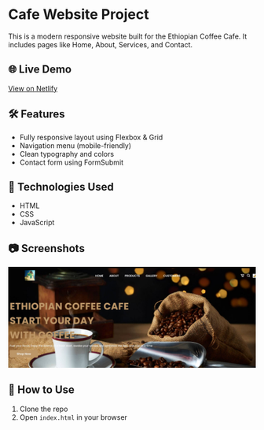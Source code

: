 # Cafe Website Project

This is a modern responsive website built for the Ethiopian Coffee Cafe. It includes pages like Home, About, Services, and Contact.

## 🌐 Live Demo

[View on Netlify](https://biratu-project2.netlify.app/)

## 🛠️ Features

- Fully responsive layout using Flexbox & Grid
- Navigation menu (mobile-friendly)
- Clean typography and colors
- Contact form using FormSubmit

## 📁 Technologies Used

- HTML
- CSS
- JavaScript

## 📷 Screenshots

![Homepage Screenshot](https://raw.githubusercontent.com/Biratu35/project2/refs/heads/main/ethio%20coffee.JPG)

## 📌 How to Use

1. Clone the repo
2. Open `index.html` in your browser


